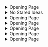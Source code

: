 



<details><summary>Opening Page</summary>

![]()

</details>

<details><summary>No Stared Ideas</summary>

![](https://imgur.com/HSzBFw9)

</details>

<details><summary>Opening Page</summary>

![]()

</details>

<details><summary>Opening Page</summary>

![]()

</details>

<details><summary>Opening Page</summary>

![]()

</details>

<details><summary>Opening Page</summary>

![]()

</details>

<details><summary>Opening Page</summary>

![]()

</details>
